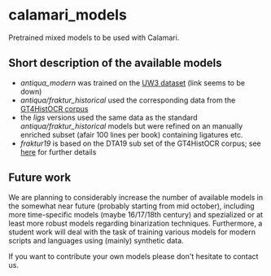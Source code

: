 # calamari_models
Pretrained mixed models to be used with Calamari.

## Short description of the available models
- *antiqua_modern* was trained on the [UW3 dataset](http://www.tmbdev.net/ocrdata-split/) (link seems to be down)
- *antiqua/fraktur_historical* used the corresponding data from the [GT4HistOCR corpus](https://zenodo.org/record/1344132#.X2xLTlVfiV4)
- the *ligs* versions used the same data as the standard *antiqua/fraktur_historical* models but were refined on an manually enriched subset (afair 100 lines per book) containing ligatures etc.
- *fraktur19* is based on the DTA19 sub set of the GT4HistOCR corpus; see [here](https://github.com/Calamari-OCR/calamari_models/issues/3#issuecomment-609730690) for further details

## Future work
We are planning to considerably increase the number of available models in the somewhat near future (probably starting from mid october), including more time-specific models (maybe 16/17/18th century) and spezialized or at least more robust models regarding binarization techniques.
Furthermore, a student work will deal with the task of training various models for modern scripts and languages using (mainly) synthetic data.

If you want to contribute your own models please don't hesitate to contact us.
